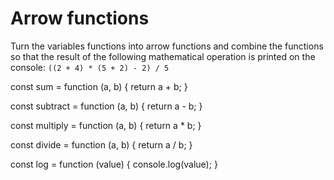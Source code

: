 # Arrow functions

Turn the variables functions into arrow functions and combine the functions so that the result of the following mathematical operation is printed on the console: `((2 + 4) * (5 + 2) - 2) / 5`


const sum = function (a, b) {
  return a + b;
}

const subtract = function (a, b) {
  return a - b;
}

const multiply = function (a, b) {
  return a * b;
}

const divide = function (a, b) {
  return a / b;
}

const log = function (value) {
  console.log(value);
}